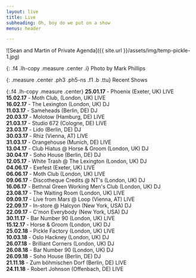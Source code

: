 ```yaml
---
layout: live
title: Live
subheading: Oh, boy do we put on a show
menus: header

---
```

![Sean and Martin of Private Agenda]({{ site.url }}/assets/img/temp-pickle-1.jpg)

{: .f4 .lh-copy .measure .center .i}
Photo by Mark Phillips

{: .measure .center .ph3 .ph5-ns .f1 .b .ttu}
Recent Shows

{:.f4 .lh-copy .measure .center}
**25.01.17** - Phoenix (Exeter, UK) LIVE  
**15.02.17** - Moth Club, (London, UK) LIVE  
**16.02.17** - The Lexington (London, UK) DJ  
**11.03.17** - Sameheads (Berlin, DE) DJ  
**20.03.17** - Molotow (Hamburg, DE) LIVE  
**21.03.17** - Studio 672 (Cologne, DE) LIVE  
**23.03.17** - Lido (Berlin, DE) DJ  
**30.03.17** - Rhiz (Vienna, AT) LIVE  
**31.03.17** - Orangehouse (Munich, DE) LIVE  
**13.04.17** - Club Hiatus @ Horse & Groom (London, UK) DJ  
**30.04.17** - Soho House (Berlin, DE) DJ  
**12.05.17** - White Trash @ The Lexington (London, UK) DJ  
**04.06.17** - Exefest (Exeter, UK) LIVE  
**06.06.17** - Moth Club (London, UK) LIVE  
**09.06.17** - Discotheque Credits @ NT's (London, UK) DJ  
**16.06.17** - Bethnal Green Working Men's Club (London, UK) DJ  
**23.08.17** - The Waiting Room (London, UK) LIVE  
**09.09.17** - Live from Mars @ Loop (Vienna, AT) LIVE  
**22.09.17** - In-store @ Halcyon (New York, USA) DJ  
**22.09.17** - C'mon Everybody (New York, USA) DJ  
**30.11.17** - Bar Number 90 (London, UK) LIVE  
**15.12.17** - Horse & Groom (London, UK) DJ  
**25.02.18** - Pickle Factory (London, UK) LIVE  
**10.03.18** - Oslo Hackney (London, UK) DJ  
**26.07.18** - Brilliant Corners (London, UK) DJ  
**26.08.18** - Bar Number 90 (London, UK) DJ  
**26.09.18** - Soho House (Berlin, DE) DJ  
**21.11.18** - Zum böhmischen Dorf (Berlin, DE) LIVE  
**24.11.18** - Robert Johnson (Offenbach, DE) LIVE